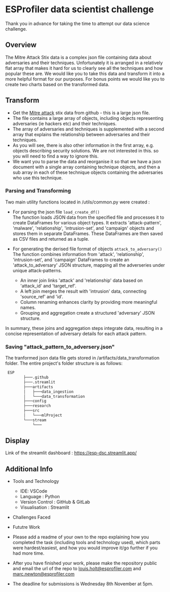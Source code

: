 # ESProfiler data scientist challenge

Thank you in advance for taking the time to attempt our data science challenge. 

## Overview

The Mitre Attack Stix data is a complex json file containing data about adversaries and their techniques. Unfortunately it is arranged in a relatively flat array that makes it hard for us to clearly see all the techniques and how popular these are.
We would like you to take this data and transform it into a more helpful format for our purposes.
For bonus points we would like you to create two charts based on the transformed data.

## Transform

* Get the [Mitre attack](https://raw.githubusercontent.com/mitre-attack/attack-stix-data/master/enterprise-attack/enterprise-attack-14.0.json) stix data from github - this is a large json file.
* The file contains a large array of objects, including objects representing adversaries (ie hackers etc) and their techniques.
* The array of adversaries and techniques is supplemented with a second array that explains the relationship between adversaries and their techniques.
* As you will see, there is also other information in the first array, e.g. objects describing security solutions. We are not interested in this. so you will need to find a way to ignore this. 
* We want you to parse the data and reorganise it so that we have a json document with a single array containing technique objects, and then a sub array in each of these technique objects containing the adversaries who use this technique.
### Parsing and Transforming
Two main utility functions located in /utils/common.py were created :
* For parsing the json file ```load_create_df()```<br>
The function loads JSON data from the specified file and processes it to create DataFrames for various object types. It extracts 'attack-pattern', 'malware', 'relationship', 'intrusion-set', and 'campaign' objects and stores them in separate DataFrames. These DataFrames are then saved as CSV files and returned as a tuple.

* For generating the derised file format of objects ```attack_to_adversary()``` <br>
The function combines information from 'attack', 'relationship', 'intrusion-set', and 'campaign' DataFrames to create an 'attack_to_adversary' JSON structure, mapping all  the adverseries under unique attack-patterns.
    - An inner join links 'attack' and 'relationship' data based on 'attack_id' and 'target_ref'.
    - A left join merges the result with 'intrusion' data, connecting 'source_ref' and 'id'.
    - Column renaming enhances clarity by providing more meaningful names.
    - Grouping and aggregation create a structured 'adversary' JSON structure.

In summary, these joins and aggregation steps integrate data, resulting in a concise representation of adversary details for each attack pattern.



### Saving "attack_pattern_to_adversery.json"
The tranformed json data file gets stored in /artifacts/data_transformation folder. The entire project's folder structure is as follows:

```bash
 ESP
        ├───.github
        ├───.streamlit
        ├───artifacts
        │   ├───data_ingestion
        │   └───data_transformation
        ├───config
        ├───research
        ├───src
        │   └───mlProject
        └───stream
            └───
```

## Display
Link of the streamlit dashboard : https://esp-dsc.streamlit.app/


## Additional Info
* Tools and Technology
    - IDE: VSCode
    - Language : Python
    - Version Control : GitHub & GitLab
    - Visualisation : Streamlit
    
* Challenges Faced
* Fututre Work



* Please add a readme of your own to the repo explaining how you completed the task (including tools and technology used), which parts were hardest/easiest, and how you would improve it/go further if you had more time.
* After you have finished your work, please make the repository public and email the url of the repo to louis.holt@esprofiler.com and marc.newton@esprofiler.com 
* The deadline for submissions is Wednesday 8th November at 5pm.





